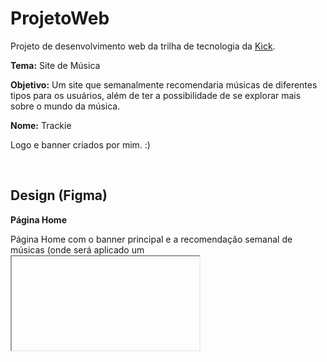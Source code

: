 # ProjetoWeb
Projeto de desenvolvimento web da trilha de tecnologia da [Kick](https://soukick.com.br).

<b>Tema:</b> Site de Música

<b>Objetivo:</b> Um site que semanalmente recomendaria músicas de diferentes tipos para os usuários, além de ter a possibilidade de se explorar mais sobre o mundo da música.

<b>Nome:</b> Trackie

Logo e banner criados por mim. :)

<br>

<h2>Design (Figma)</h2>

<b>Página Home</b>

Página Home com o banner principal e a recomendação semanal de músicas (onde será aplicado um <iframe> do [Spotify](https://open.spotify.com/intl-pt)).

![image](https://github.com/emanuellisntos/ProjetoWeb/assets/99870160/26f4eb55-6070-48dd-93d9-70ed4aa0ce1c)

<br>

<b>Página Explorar</b>

Página Explorar onde o usuário poderá explorar mais artistas, álbuns, gêneros músicais, etc (independente da página, o botão Explorar (localizado no menu de navegação) será em efeito <b>dropdown</b>, mostrando os tópicos da página e também dando acesso às páginas Eventos e Gêneros Musicais).

![image](https://github.com/emanuellisntos/ProjetoWeb/assets/99870160/7c4281e9-f606-4e7c-bec6-b98d5b2f2c74)

<br>

<b>Página Gêneros Musicais</b>

Página Gêneros Musicais que mostrará os gêneros recomendados da semana e artistas sugeridos de cada gênero.

![image](https://github.com/emanuellisntos/ProjetoWeb/assets/99870160/d59b8f2d-63b0-4a6d-8b0b-013094886156)

<br>

<b>Página Eventos Musicais</b>

Página Eventos Musicais que mostrará eventos musicais para os usuários, além de um mapa (com <iframe> do [Google Maps](https://www.google.com.br/maps/preview)) para o usuário poder localizar eventos próximos a ele.

![image](https://github.com/emanuellisntos/ProjetoWeb/assets/99870160/4f34eabb-14a0-47aa-9393-f68db06d344a)

<br>

<b>Página Contato</b>

Página de Contato com um formulário (que no momento não receberá respostas), onde o usuário poderá enviar uma sugestão para as próximas semanas.

![image](https://github.com/emanuellisntos/ProjetoWeb/assets/99870160/b773977c-1985-4637-85ce-6279f66949f6)

---

<b>Paleta de cores</b>

![image](https://github.com/emanuellisntos/ProjetoWeb/assets/99870160/c49ed332-b9fc-428c-9981-f64ac3fb4995)

<br>

<b>Fontes usadas</b>

![image](https://github.com/emanuellisntos/ProjetoWeb/assets/99870160/5123885d-be16-4a08-8d8e-f98451017bd3)

---

<b>Imagens ilustrativas:</b>

*Todas estão sujeitas a mudanças.

Artista

![7](https://github.com/emanuellisntos/ProjetoWeb/assets/99870160/cbfe89f3-8a97-4e04-909c-da713f3c3d4b)

<br>

Álbum

![6](https://github.com/emanuellisntos/ProjetoWeb/assets/99870160/a28b8d5b-b102-4eba-b3e7-fec4d0871bbd)

<br>

Música

![5](https://github.com/emanuellisntos/ProjetoWeb/assets/99870160/d8a5b676-e859-452b-a5d4-2f4c2be21ace)

<br>

<b>Imagens da página de Eventos por:</b>

<a href="https://unsplash.com/pt-br/@adityachinchure">Aditya Chinchure</a>

<a href="https://unsplash.com/pt-br/@vishnurnair">Vishnu R Nair</a>

<a href="https://unsplash.com/pt-br/@dannyhowe">Danny Howe</a>

<a href="https://www.pexels.com/@sebastian-ervi-866902/">Sebastian Ervi</a>

<a href="https://www.pexels.com/@wendywei/">Wendy Wei</a>

<a href="https://www.pexels.com/@chad-kirchoff-346647/">Chad Kirchoff</a>

<a href="https://www.pexels.com/@jackgittoes/">Jack Gittoes</a>

<a href="https://www.pexels.com/pt-br/@apasaric/">Aleksander Pasaric</a>
  
